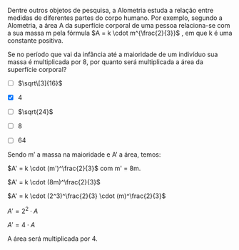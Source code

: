 

Dentre outros objetos de pesquisa, a Alometria estuda a relação entre medidas de diferentes partes do corpo humano. Por exemplo, segundo a Alometria, a área A da superfície corporal de uma pessoa relaciona-se com a sua massa m pela fórmula $A = k \cdot m^{\frac{2}{3}}$ , em que k é uma constante positiva.

Se no período que vai da infância até a maioridade de um indivíduo sua massa é multiplicada por 8, por quanto será multiplicada a área da superfície corporal?



- [ ] $\sqrt\[3]{16}$
- [x] 4
- [ ] $\sqrt{24}$
- [ ] 8
- [ ] 64


Sendo m’ a massa na maioridade e A’ a área, temos:

$A' = k \cdot (m')^\frac{2}{3}$ com m' = 8m.

$A' = k \cdot (8m)^\frac{2}{3}$

$A' = k \cdot (2^3)^\frac{2}{3} \cdot (m)^\frac{2}{3}$

$A' = 2^2 \cdot A$

$A' = 4 \cdot A$

A área será multiplicada por 4.
